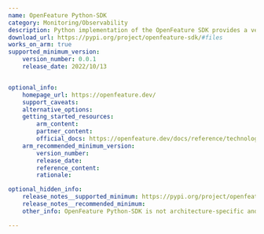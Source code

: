 ```yaml
---
name: OpenFeature Python-SDK
category: Monitoring/Observability
description: Python implementation of the OpenFeature SDK provides a vendor-agnostic, community-driven API for feature flagging.
download_url: https://pypi.org/project/openfeature-sdk/#files
works_on_arm: true
supported_minimum_version:
    version_number: 0.0.1
    release_date: 2022/10/13


optional_info:
    homepage_url: https://openfeature.dev/
    support_caveats:
    alternative_options:
    getting_started_resources:
        arm_content:
        partner_content:
        official_docs: https://openfeature.dev/docs/reference/technologies/server/python
    arm_recommended_minimum_version:
        version_number:
        release_date:
        reference_content:
        rationale:

optional_hidden_info:
    release_notes__supported_minimum: https://pypi.org/project/openfeature-sdk/0.0.1/#files
    release_notes__recommended_minimum:
    other_info: OpenFeature Python-SDK is not architecture-specific and any wheels are released on [PyPI](https://pypi.org/project/openfeature-sdk/).

---
```

